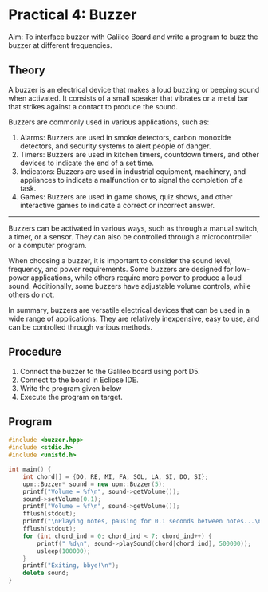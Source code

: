 # Practical 4: Buzzer

Aim: To interface buzzer with Galileo Board and write a program to buzz the buzzer at different frequencies.

## Theory

A buzzer is an electrical device that makes a loud buzzing or beeping sound when activated. It consists of a small speaker that vibrates or a metal bar that strikes against a contact to produce the sound.

Buzzers are commonly used in various applications, such as:

1. Alarms: Buzzers are used in smoke detectors, carbon monoxide detectors, and security systems to alert people of danger.
2. Timers: Buzzers are used in kitchen timers, countdown timers, and other devices to indicate the end of a set time.
3. Indicators: Buzzers are used in industrial equipment, machinery, and appliances to indicate a malfunction or to signal the completion of a task.
4. Games: Buzzers are used in game shows, quiz shows, and other interactive games to indicate a correct or incorrect answer.

---

Buzzers can be activated in various ways, such as through a manual switch, a timer, or a sensor. They can also be controlled through a microcontroller or a computer program.

When choosing a buzzer, it is important to consider the sound level, frequency, and power requirements. Some buzzers are designed for low-power applications, while others require more power to produce a loud sound. Additionally, some buzzers have adjustable volume controls, while others do not.

In summary, buzzers are versatile electrical devices that can be used in a wide range of applications. They are relatively inexpensive, easy to use, and can be controlled through various methods.

## Procedure

1. Connect the buzzer to the Galileo board using port D5.
2. Connect to the board in Eclipse IDE.
3. Write the program given below
4. Execute the program on target.

## Program

```cpp
#include <buzzer.hpp>
#include <stdio.h>
#include <unistd.h> 

int main() {
    int chord[] = {DO, RE, MI, FA, SOL, LA, SI, DO, SI};
    upm::Buzzer* sound = new upm::Buzzer(5);
    printf("Volume = %f\n", sound->getVolume());
    sound->setVolume(0.1);
    printf("Volume = %f\n", sound->getVolume());
    fflush(stdout);
    printf("\nPlaying notes, pausing for 0.1 seconds between notes...\n");
    fflush(stdout);
    for (int chord_ind = 0; chord_ind < 7; chord_ind++) {
        printf(" %d\n", sound->playSound(chord[chord_ind], 500000));
        usleep(100000);
    }
    printf("Exiting, bbye!\n");
    delete sound;
}
```
